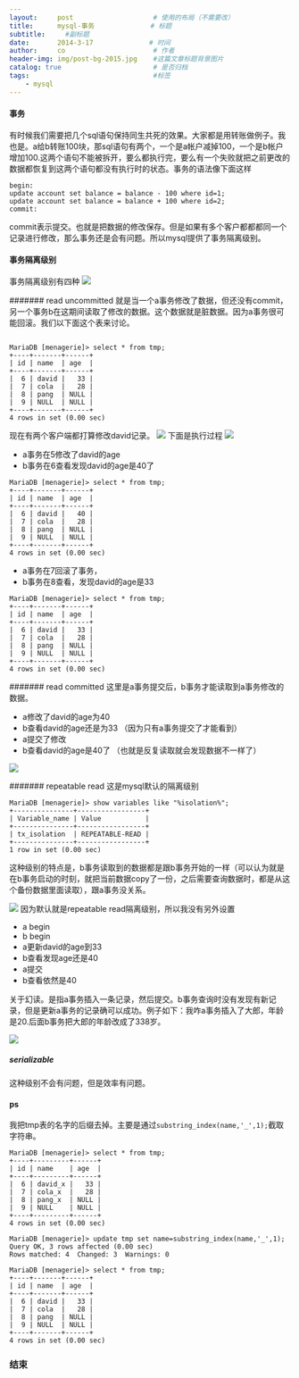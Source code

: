 ```yaml
---
layout:     post                    # 使用的布局（不需要改）
title:      mysql-事务              # 标题 
subtitle:     #副标题
date:       2014-3-17              # 时间
author:     co                      # 作者
header-img: img/post-bg-2015.jpg    #这篇文章标题背景图片
catalog: true                       # 是否归档
tags:                               #标签
    - mysql
---
```


#### 事务
有时候我们需要把几个sql语句保持同生共死的效果。大家都是用转账做例子。我也是。a给b转账100块，那sql语句有两个，一个是a帐户减掉100，一个是b帐户增加100.这两个语句不能被拆开，要么都执行完，要么有一个失败就把之前更改的数据都恢复到这两个语句都没有执行时的状态。事务的语法像下面这样

```
begin:
update account set balance = balance - 100 where id=1;
update account set balance = balance + 100 where id=2;
commit:

```
commit表示提交。也就是把数据的修改保存。但是如果有多个客户都都都同一个记录进行修改，那么事务还是会有问题。所以mysql提供了事务隔离级别。
#### 事务隔离级别
事务隔离级别有四种
![](https://gitee.com/whatplane/resource/raw/master/img/xx22222-min.PNG)

####### read uncommitted
就是当一个a事务修改了数据，但还没有commit，另一个事务b在这期间读取了修改的数据。这个数据就是脏数据。因为a事务很可能回滚。我们以下面这个表来讨论。
```

MariaDB [menagerie]> select * from tmp;
+----+-------+------+
| id | name  | age  |
+----+-------+------+
|  6 | david |   33 |
|  7 | cola  |   28 |
|  8 | pang  | NULL |
|  9 | NULL  | NULL |
+----+-------+------+
4 rows in set (0.00 sec)

```

现在有两个客户端都打算修改david记录。
![](https://gitee.com/whatplane/resource/raw/master/img/isolation222.png)
下面是执行过程
![](https://gitee.com/whatplane/resource/raw/master/img/isolation.png)
- a事务在5修改了david的age
- b事务在6查看发现david的age是40了
```
MariaDB [menagerie]> select * from tmp;
+----+-------+------+
| id | name  | age  |
+----+-------+------+
|  6 | david |   40 |
|  7 | cola  |   28 |
|  8 | pang  | NULL |
|  9 | NULL  | NULL |
+----+-------+------+
4 rows in set (0.00 sec)
```

- a事务在7回滚了事务，
- b事务在8查看，发现david的age是33

```
MariaDB [menagerie]> select * from tmp;
+----+-------+------+
| id | name  | age  |
+----+-------+------+
|  6 | david |   33 |
|  7 | cola  |   28 |
|  8 | pang  | NULL |
|  9 | NULL  | NULL |
+----+-------+------+
4 rows in set (0.00 sec)

```
####### read committed
这里是a事务提交后，b事务才能读取到a事务修改的数据。
- a修改了david的age为40
- b查看david的age还是为33 （因为只有a事务提交了才能看到）
- a提交了修改
- b查看david的age是40了 （也就是反复读取就会发现数据不一样了）


![](https://gitee.com/whatplane/resource/raw/master/img/isss521-min.png)

####### repeatable read
这是mysql默认的隔离级别
```
MariaDB [menagerie]> show variables like "%isolation%";
+---------------+-----------------+
| Variable_name | Value           |
+---------------+-----------------+
| tx_isolation  | REPEATABLE-READ |
+---------------+-----------------+
1 row in set (0.00 sec)

```
这种级别的特点是，b事务读取到的数据都是跟b事务开始的一样（可以认为就是在b事务启动的时刻，就把当前数据copy了一份，之后需要查询数据时，都是从这个备份数据里面读取），跟a事务没关系。

![](https://gitee.com/whatplane/resource/raw/master/img/repeat22233-min.png)
因为默认就是repeatable read隔离级别，所以我没有另外设置
- a begin
- b begin
- a更新david的age到33 
- b查看发现age还是40
- a提交
- b查看依然是40

关于幻读。是指a事务插入一条记录，然后提交。b事务查询时没有发现有新记录，但是更新a事务的记录确可以成功。例子如下：我咋a事务插入了大郎，年龄是20.后面b事务把大郎的年龄改成了338岁。


![](https://gitee.com/whatplane/resource/raw/master/img/repeateread2-min.png)

##### serializable
这种级别不会有问题，但是效率有问题。

#### ps
我把tmp表的名字的后缀去掉。主要是通过`substring_index(name,'_',1);`截取字符串。
```
MariaDB [menagerie]> select * from tmp;
+----+---------+------+
| id | name    | age  |
+----+---------+------+
|  6 | david_x |   33 |
|  7 | cola_x  |   28 |
|  8 | pang_x  | NULL |
|  9 | NULL    | NULL |
+----+---------+------+
4 rows in set (0.00 sec)

MariaDB [menagerie]> update tmp set name=substring_index(name,'_',1);
Query OK, 3 rows affected (0.00 sec)
Rows matched: 4  Changed: 3  Warnings: 0

MariaDB [menagerie]> select * from tmp;
+----+-------+------+
| id | name  | age  |
+----+-------+------+
|  6 | david |   33 |
|  7 | cola  |   28 |
|  8 | pang  | NULL |
|  9 | NULL  | NULL |
+----+-------+------+
4 rows in set (0.00 sec)
```
### 结束